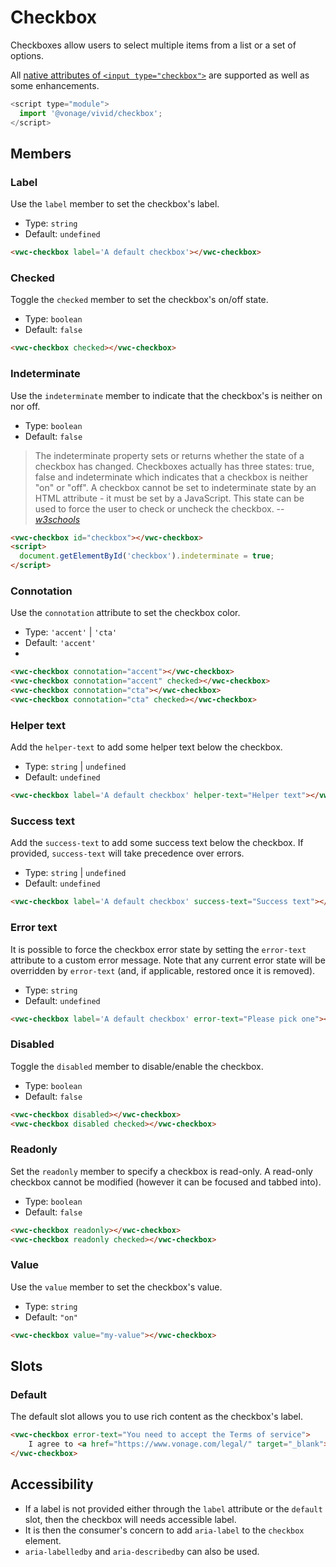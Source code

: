 # Checkbox

Checkboxes allow users to select multiple items from a list or a set of options.

All [native attributes of `<input type="checkbox">`](https://developer.mozilla.org/en-US/docs/Web/HTML/Element/input/checkbox) are supported as well as some enhancements.

```js
<script type="module">
  import '@vonage/vivid/checkbox';
</script>
```

## Members

### Label

Use the `label` member to set the checkbox's label.

- Type: `string`
- Default: `undefined`

```html preview
<vwc-checkbox label='A default checkbox'></vwc-checkbox>
```

### Checked

Toggle the `checked` member to set the checkbox's on/off state.

- Type: `boolean`
- Default: `false`

```html preview
<vwc-checkbox checked></vwc-checkbox>
```

### Indeterminate

Use the `indeterminate` member to indicate that the checkbox's is neither on nor off.

- Type: `boolean`
- Default: `false`

> The indeterminate property sets or returns whether the state of a checkbox has changed.
> Checkboxes actually has three states: true, false and indeterminate which indicates that a checkbox is neither "on" or "off".
> A checkbox cannot be set to indeterminate state by an HTML attribute - it must be set by a JavaScript.
> This state can be used to force the user to check or uncheck the checkbox.
> -- <cite>[w3schools][1]</cite>

[1]: https://www.w3schools.com/jsref/prop_checkbox_indeterminate.asp

```html preview
<vwc-checkbox id="checkbox"></vwc-checkbox>
<script>
  document.getElementById('checkbox').indeterminate = true;
</script>
```

### Connotation
Use the `connotation` attribute to set the checkbox color.

- Type: `'accent'` | `'cta'`
- Default: `'accent'`
- 
```html preview
<vwc-checkbox connotation="accent"></vwc-checkbox>
<vwc-checkbox connotation="accent" checked></vwc-checkbox>
<vwc-checkbox connotation="cta"></vwc-checkbox>
<vwc-checkbox connotation="cta" checked></vwc-checkbox>
```

### Helper text

Add the `helper-text` to add some helper text below the checkbox.

- Type: `string` | `undefined`
- Default: `undefined`

```html preview
<vwc-checkbox label='A default checkbox' helper-text="Helper text"></vwc-checkbox>
```

### Success text

Add the `success-text` to add some success text below the checkbox.
If provided, `success-text` will take precedence over errors.

- Type: `string` | `undefined`
- Default: `undefined`

```html preview
<vwc-checkbox label='A default checkbox' success-text="Success text"></vwc-checkbox>
```


### Error text

It is possible to force the checkbox error state by setting the `error-text` attribute to a custom error message.
Note that any current error state will be overridden by `error-text` (and, if applicable, restored once it is removed).

- Type: `string`
- Default: `undefined`


```html preview
<vwc-checkbox label='A default checkbox' error-text="Please pick one"></vwc-checkbox>
```

### Disabled

Toggle the `disabled` member to disable/enable the checkbox.

- Type: `boolean`
- Default: `false`

```html preview
<vwc-checkbox disabled></vwc-checkbox>
<vwc-checkbox disabled checked></vwc-checkbox>
```

### Readonly

Set the `readonly` member to specify a checkbox is read-only.
A read-only checkbox cannot be modified (however it can be focused and tabbed into).

- Type: `boolean`
- Default: `false`

```html preview
<vwc-checkbox readonly></vwc-checkbox>
<vwc-checkbox readonly checked></vwc-checkbox>
```

### Value

Use the `value` member to set the checkbox's value.

- Type: `string`
- Default: `"on"`

```html preview
<vwc-checkbox value="my-value"></vwc-checkbox>
```

## Slots

### Default

The default slot allows you to use rich content as the checkbox's label.

```html preview
<vwc-checkbox error-text="You need to accept the Terms of service">
	I agree to <a href="https://www.vonage.com/legal/" target="_blank">Vonage Terms of Service</a>
</vwc-checkbox>
```

## Accessibility

- If a label is not provided either through the `label` attribute or the `default` slot, then the checkbox will needs accessible label.
- It is then the consumer's concern to add `aria-label` to the `checkbox` element.
- `aria-labelledby` and `aria-describedby` can also be used.
